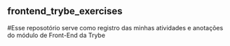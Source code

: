 ## frontend_trybe_exercises

#Esse reposotório serve como registro das minhas atividades e anotações do módulo de Front-End da Trybe
